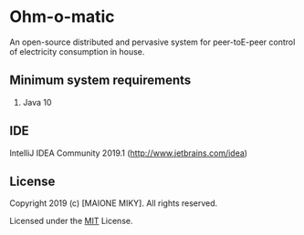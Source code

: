 # Ohm-o-matic
An open-source distributed and pervasive system for peer-toE-peer control of electricity consumption in house.


## Minimum system requirements
1. Java 10


## IDE
IntelliJ IDEA Community 2019.1 (http://www.jetbrains.com/idea)


## License
Copyright 2019 (c) [MAIONE MIKY]. All rights reserved.

Licensed under the [MIT](LICENSE) License.
